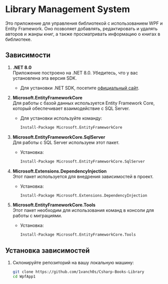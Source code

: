 # Library Management System

Это приложение для управления библиотекой с использованием WPF и Entity Framework. Оно позволяет добавлять, редактировать и удалять авторов и жанры книг, а также просматривать информацию о книгах в библиотеке.

## Зависимости

1. **.NET 8.0**  
   Приложение построено на .NET 8.0. Убедитесь, что у вас установлена эта версия SDK.
   - Для установки .NET SDK, посетите [официальный сайт](https://dotnet.microsoft.com/download).

2. **Microsoft.EntityFrameworkCore**  
   Для работы с базой данных используется Entity Framework Core, который обеспечивает взаимодействие с SQL Server.
   - Для установки используйте команду:
     ```bash
     Install-Package Microsoft.EntityFrameworkCore

     ```

3. **Microsoft.EntityFrameworkCore.SqlServer**  
   Для работы с SQL Server используем этот пакет.
   - Установка:
     ```bash
     Install-Package Microsoft.EntityFrameworkCore.SqlServer
     ```

4. **Microsoft.Extensions.DependencyInjection**  
   Этот пакет используется для внедрения зависимостей в проект.
   - Установка:
     ```bash
     Install-Package Microsoft.Extensions.DependencyInjection
     ```

5. **Microsoft.EntityFrameworkCore.Tools**  
   Этот пакет необходим для использования команд в консоли для работы с миграциями.
   - Установка:
     ```bash
     Install-Package Microsoft.EntityFrameworkCore.Tools
     ```

## Установка зависимостей

1. Склонируйте репозиторий на вашу локальную машину:
   ```bash
   git clone https://github.com/1vanch0s/Csharp-Books-Library
   cd WpfApp1
